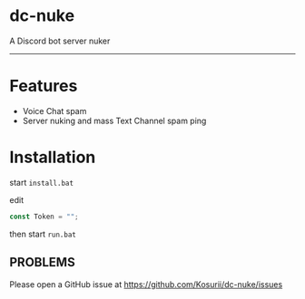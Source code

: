 dc-nuke
=======
A Discord bot server nuker

----------------

Features
========
* Voice Chat spam
* Server nuking and mass Text Channel spam ping

Installation
============
start `install.bat`

edit 
```js
const Token = "";
```
then start `run.bat`

PROBLEMS
---------

Please open a GitHub issue at https://github.com/Kosurii/dc-nuke/issues
